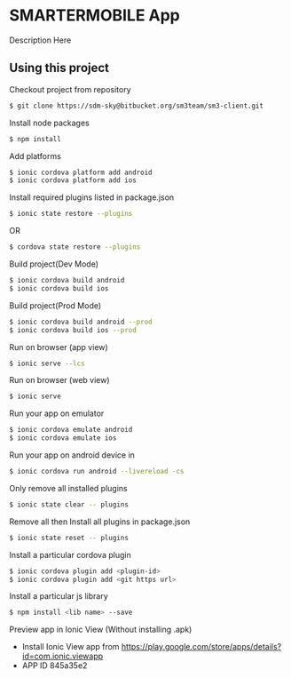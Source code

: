 SMARTERMOBILE App
=====================

Description Here

## Using this project

Checkout project from repository

```bash
$ git clone https://sdm-sky@bitbucket.org/sm3team/sm3-client.git
```
Install node packages
```bash
$ npm install
```

Add platforms

```bash
$ ionic cordova platform add android
$ ionic cordova platform add ios
```

Install required plugins listed in package.json

```bash
$ ionic state restore --plugins
```

OR

```bash
$ cordova state restore --plugins
```

Build project(Dev Mode)

```bash
$ ionic cordova build android
$ ionic cordova build ios
```

Build project(Prod Mode)

```bash
$ ionic cordova build android --prod
$ ionic cordova build ios --prod
```

Run on browser (app view)

```bash
$ ionic serve --lcs
```

Run on browser (web view)

```bash
$ ionic serve
```

Run your app on emulator

```bash
$ ionic cordova emulate android
$ ionic cordova emulate ios
```
Run your app on android device in 
```bash
$ ionic cordova run android --livereload -cs
```

Only remove all installed plugins

```bash
$ ionic state clear -- plugins
```

Remove all then Install all plugins in package.json

```bash
$ ionic state reset -- plugins
```

Install a particular cordova plugin

```bash
$ ionic cordova plugin add <plugin-id>
$ ionic cordova plugin add <git https url>
```

Install a particular js library

```bash
$ npm install <lib name> --save
```

Preview app in Ionic View (Without installing .apk)
- Install Ionic View app from https://play.google.com/store/apps/details?id=com.ionic.viewapp
- APP ID 845a35e2 
